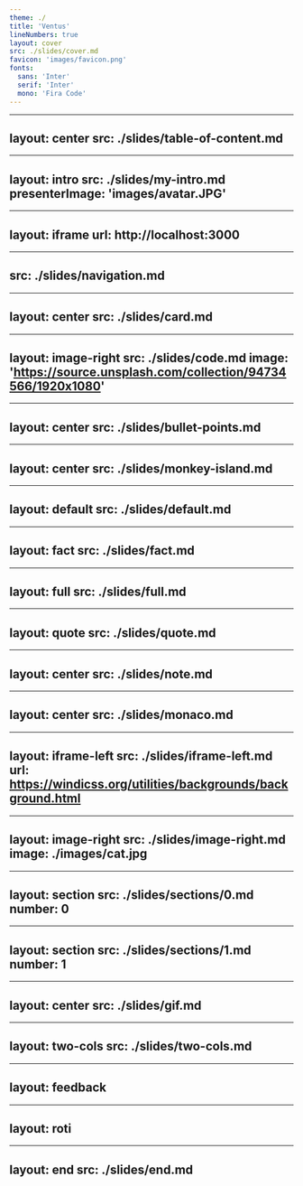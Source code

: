 ```yaml
---
theme: ./
title: 'Ventus'
lineNumbers: true
layout: cover
src: ./slides/cover.md
favicon: 'images/favicon.png'
fonts: 
  sans: 'Inter'
  serif: 'Inter'
  mono: 'Fira Code'
---
```


---
layout: center
src: ./slides/table-of-content.md
---

---
layout: intro
src: ./slides/my-intro.md
presenterImage: 'images/avatar.JPG'
---

---
layout: iframe
url: http://localhost:3000
---

---
src: ./slides/navigation.md
---

---
layout: center
src: ./slides/card.md
---

---
layout: image-right
src: ./slides/code.md
image: 'https://source.unsplash.com/collection/94734566/1920x1080'
---

---
layout: center
src: ./slides/bullet-points.md
---

---
layout: center
src: ./slides/monkey-island.md
---

---
layout: default
src: ./slides/default.md
---

---
layout: fact
src: ./slides/fact.md
---

---
layout: full
src: ./slides/full.md
---

---
layout: quote
src: ./slides/quote.md
---

---
layout: center
src: ./slides/note.md
---

---
layout: center
src: ./slides/monaco.md
---

---
layout: iframe-left
src: ./slides/iframe-left.md
url: https://windicss.org/utilities/backgrounds/background.html
---

---
layout: image-right
src: ./slides/image-right.md
image: ./images/cat.jpg
---

---
layout: section
src: ./slides/sections/0.md
number: 0
---

---
layout: section
src: ./slides/sections/1.md
number: 1
---

---
layout: center
src: ./slides/gif.md
---

---
layout: two-cols
src: ./slides/two-cols.md
---

---
layout: feedback
---

---
layout: roti
---

---
layout: end
src: ./slides/end.md
---



